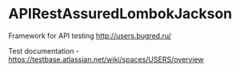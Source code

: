 # APIRestAssuredLombokJackson
Framework for API testing http://users.bugred.ru/

Test documentation - https://testbase.atlassian.net/wiki/spaces/USERS/overview


